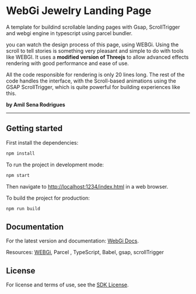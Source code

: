 # WebGi Jewelry Landing Page
A template for buildind scrollable landing pages with Gsap, ScrollTrigger and webgi engine in typescript using parcel bundler.

you can watch the design process of this page, using WEBGi. Using the scroll to tell stories is something very pleasant and simple to do with tools like WEBGI. It uses a <strong>modified version of Threejs</strong> to allow advanced effects rendering with good performance and ease of use.

All the code responsible for rendering is only 20 lines long. The rest of the code handles the interface, with the Scroll-based animations using the GSAP ScrollTrigger, which is quite powerful for building experiences like this.

<strong>by Amil Sena Rodrigues</strong>

<hr>

## Getting started
First install the dependencies:
```bash
npm install
```

To run the project in development mode:
```bash
npm start
```
Then navigate to [http://localhost:1234/index.html](http://localhost:1234/index.html) in a web browser.

To build the project for production:
```bash
npm run build
```

## Documentation
For the latest version and documentation: [WebGi Docs](https://webgi.xyz/docs/).

Resources: <a href="https://webgi.xyz/docs/" target="_blank">WEBGi</a>, Parcel , TypeScript, Babel, gsap, scrollTrigger

## License 
For license and terms of use, see the [SDK License](https://webgi.xyz/docs/license).
